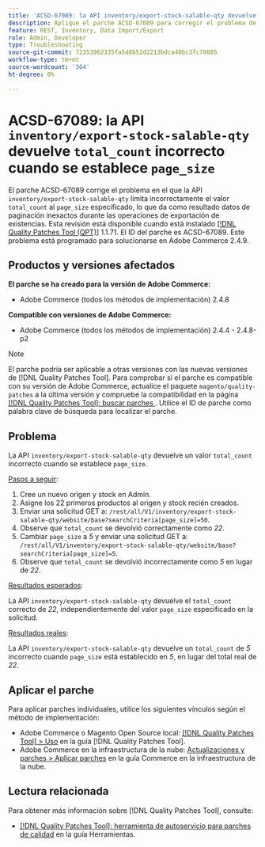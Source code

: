 ```yaml
---
title: 'ACSD-67089: la API inventory/export-stock-salable-qty devuelve un total_count incorrecto cuando se establece page_size'
description: Aplique el parche ACSD-67089 para corregir el problema de Adobe Commerce donde la API "inventory/export-stock-salable-qty" limita incorrectamente el valor "total_count" al "page_size" especificado, lo que da como resultado datos de paginación inexactos durante las operaciones de exportación de existencias.
feature: REST, Inventory, Data Import/Export
role: Admin, Developer
type: Troubleshooting
source-git-commit: 72353962335fa5d8b52d2213bdca40bc3fc78085
workflow-type: tm+mt
source-wordcount: '364'
ht-degree: 0%

---
```


# ACSD-67089: la API `inventory/export-stock-salable-qty` devuelve `total_count` incorrecto cuando se establece `page_size`

El parche ACSD-67089 corrige el problema en el que la API `inventory/export-stock-salable-qty` limita incorrectamente el valor `total_count` al `page_size` especificado, lo que da como resultado datos de paginación inexactos durante las operaciones de exportación de existencias. Esta revisión está disponible cuando está instalado [[!DNL Quality Patches Tool (QPT)]](/help/tools/quality-patches-tool/quality-patches-tool-to-self-serve-quality-patches.md) 1.1.71. El ID del parche es ACSD-67089. Este problema está programado para solucionarse en Adobe Commerce 2.4.9.

## Productos y versiones afectados

**El parche se ha creado para la versión de Adobe Commerce:**

* Adobe Commerce (todos los métodos de implementación) 2.4.8

**Compatible con versiones de Adobe Commerce:**

* Adobe Commerce (todos los métodos de implementación) 2.4.4 - 2.4.8-p2

>[!NOTE]
>
>El parche podría ser aplicable a otras versiones con las nuevas versiones de [!DNL Quality Patches Tool]. Para comprobar si el parche es compatible con su versión de Adobe Commerce, actualice el paquete `magento/quality-patches` a la última versión y compruebe la compatibilidad en la página [[!DNL Quality Patches Tool]: buscar parches ](https://experienceleague.adobe.com/tools/commerce-quality-patches/index.html). Utilice el ID de parche como palabra clave de búsqueda para localizar el parche.

## Problema

La API `inventory/export-stock-salable-qty` devuelve un valor `total_count` incorrecto cuando se establece `page_size`.

<u>Pasos a seguir</u>:

1. Cree un nuevo origen y stock en Admin.
1. Asigne los 22 primeros productos al origen y stock recién creados.
1. Enviar una solicitud GET a:
   `/rest/all/V1/inventory/export-stock-salable-qty/website/base?searchCriteria[page_size]=50`.
1. Observe que `total_count` se devolvió correctamente como *22*.
1. Cambiar `page_size` a *5* y enviar una solicitud GET a:
   `/rest/all/V1/inventory/export-stock-salable-qty/website/base?searchCriteria[page_size]=5`.
1. Observe que `total_count` se devolvió incorrectamente como *5* en lugar de *22*.

<u>Resultados esperados</u>:

La API `inventory/export-stock-salable-qty` devuelve el `total_count` correcto de *22*, independientemente del valor `page_size` especificado en la solicitud.

<u>Resultados reales</u>:

La API `inventory/export-stock-salable-qty` devuelve un `total_count` de *5* incorrecto cuando `page_size` está establecido en *5*, en lugar del total real de *22*.

## Aplicar el parche

Para aplicar parches individuales, utilice los siguientes vínculos según el método de implementación:

* Adobe Commerce o Magento Open Source local: [[!DNL Quality Patches Tool] > Uso](/help/tools/quality-patches-tool/usage.md) en la guía [!DNL Quality Patches Tool].
* Adobe Commerce en la infraestructura de la nube: [Actualizaciones y parches > Aplicar parches](https://experienceleague.adobe.com/docs/commerce-cloud-service/user-guide/develop/upgrade/apply-patches.html) en la guía Commerce en la infraestructura de la nube.

## Lectura relacionada

Para obtener más información sobre [!DNL Quality Patches Tool], consulte:

* [[!DNL Quality Patches Tool]: herramienta de autoservicio para parches de calidad](/help/tools/quality-patches-tool/quality-patches-tool-to-self-serve-quality-patches.md) en la guía Herramientas.
